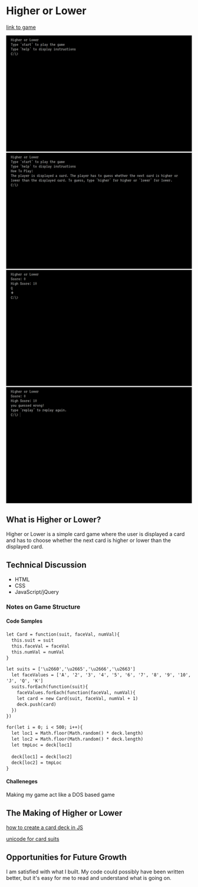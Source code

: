 # Higher or Lower

[link to game](http://higherorlower.surge.sh/)

![start screen](images/startscreen.png)
![help screen](images/helptextdisplayed.png)
![game screen](images/gamescreen.png)
![end game screen](images/endgamescreen.png)

## What is Higher or Lower?

Higher or Lower is a simple card game where the user is displayed a card and has to choose whether the next card is higher or lower than the displayed card.

## Technical Discussion

* HTML
* CSS
* JavaScript/jQuery

### Notes on Game Structure

#### Code Samples
```
let Card = function(suit, faceVal, numVal){
  this.suit = suit
  this.faceVal = faceVal
  this.numVal = numVal
}
```
```
let suits = ['\u2660','\u2665','\u2666','\u2663']
  let faceValues = ['A', '2', '3', '4', '5', '6', '7', '8', '9', '10', 'J', 'Q', 'K']
  suits.forEach(function(suit){
    faceValues.forEach(function(faceVal, numVal){
    let card = new Card(suit, faceVal, numVal + 1)
    deck.push(card)
  })
})
```
```
for(let i = 0; i < 500; i++){
  let loc1 = Math.floor(Math.random() * deck.length)
  let loc2 = Math.floor(Math.random() * deck.length)
  let tmpLoc = deck[loc1]

  deck[loc1] = deck[loc2]
  deck[loc2] = tmpLoc
}
```
#### Challeneges
Making my game act like a DOS based game

## The Making of Higher or Lower
[how to create a card deck in JS](http://www.thatsoftwaredude.com/content/6196/coding-a-card-deck-in-javascript)

[unicode for card suits](https://en.wikipedia.org/wiki/Playing_cards_in_Unicode#Card_suits)

## Opportunities for Future Growth

I am satisfied with what I built. My code could possibly have been written better, but it's easy for me to read and understand what is going on.

